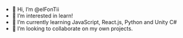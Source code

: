 - 👋 Hi, I’m @elFonTii
- 👀 I’m interested in learn!
- 🌱 I’m currently learning JavaScript, React.js, Python and Unity C#
- 💞️ I’m looking to collaborate on my own projects.

<!---
elFonTii/elFonTii is a ✨ special ✨ repository because its `README.md` (this file) appears on your GitHub profile.
You can click the Preview link to take a look at your changes.
--->
